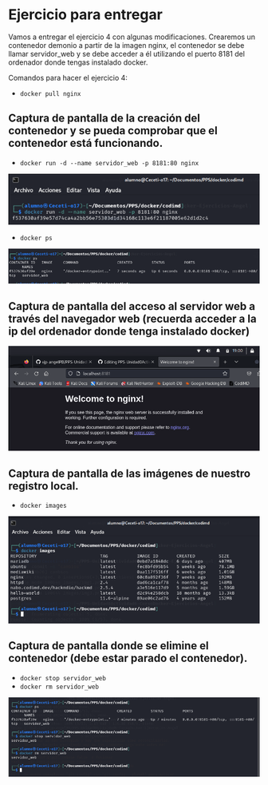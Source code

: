 # Ejercicio para entregar

Vamos a entregar el ejercicio 4 con algunas modificaciones. Crearemos un contenedor demonio a partir de la imagen nginx, el contenedor se debe llamar servidor_web y se debe acceder a él utilizando el puerto 8181 del ordenador donde tengas instalado docker.

Comandos para hacer el ejercicio 4:
* `docker pull nginx`

## Captura de pantalla de la creación del contenedor y se pueda comprobar que el contenedor está funcionando.
* `docker run -d --name servidor_web -p 8181:80 nginx`

![](/Images/img1.png)

* `docker ps`

![](/Images/img2.png)

## Captura de pantalla del acceso al servidor web a través del navegador web (recuerda acceder a la ip del ordenador donde tenga instalado docker) 

![](/Images/img3.png)


## Captura de pantalla de las imágenes de nuestro registro local.
* `docker images`

![](/Images/img4.png)

## Captura de pantalla donde se elimine el contenedor (debe estar parado el contenedor).
* `docker stop servidor_web`
* `docker rm servidor_web`

![](/Images/img5.png)



